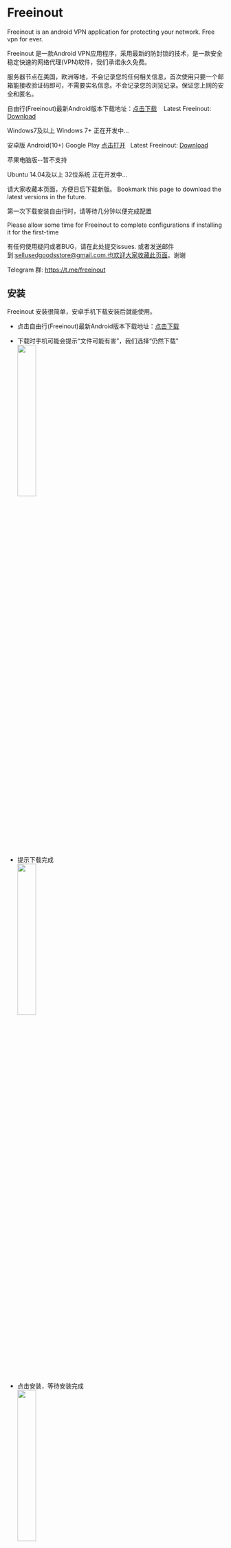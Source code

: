 # Freeinout
Freeinout is an android VPN application for protecting your network.
Free vpn for ever.

Freeinout 是一款Android VPN应用程序，采用最新的防封锁的技术，是一款安全稳定快速的网络代理(VPN)软件，我们承诺永久免费。

服务器节点在美国，欧洲等地，不会记录您的任何相关信息，首次使用只要一个邮箱能接收验证码即可，不需要实名信息。不会记录您的浏览记录。保证您上网的安全和匿名。



自由行(Freeinout)最新Android版本下载地址：<a href="https://github.com/caddier/freeinout/releases/download/v1.0.13/freeinout-v1.0.13.apk">点击下载</a> &nbsp;&nbsp; Latest Freeinout: <a href="https://github.com/caddier/freeinout/releases/download/v1.0.13/freeinout-v1.0.13.apk">Download</a>


Windows7及以上 Windows 7+ 正在开发中...

安卓版 Android(10+)  Google Play <a href="https://play.google.com/store/apps/details?id=com.freeinout.android.vpn">点击打开</a> &nbsp;&nbsp;Latest Freeinout: <a href="https://play.google.com/store/apps/details?id=com.freeinout.android.vpn">Download</a> 

苹果电脑版--暂不支持

Ubuntu 14.04及以上 32位系统 正在开发中...

请大家收藏本页面，方便日后下载新版。 Bookmark this page to download the latest versions in the future.


第一次下载安装自由行时，请等待几分钟以便完成配置

Please allow some time for Freeinout to complete configurations if installing it for the first-time


有任何使用疑问或者BUG，请在此处提交issues. 或者发送邮件到:sellusedgoodsstore@gmail.com.也欢迎大家收藏此页面。谢谢

Telegram 群: https://t.me/freeinout

## 安装
<p>
Freeinout 安装很简单，安卓手机下载安装后就能使用。 <br>

- 点击自由行(Freeinout)最新Android版本下载地址：<a href="https://github.com/caddier/freeinout/releases/download/v1.0.13/freeinout-v1.0.13.apk">点击下载</a><br>

- 下载时手机可能会提示“文件可能有害”，我们选择“仍然下载”  <br>
<img src="https://user-images.githubusercontent.com/45213050/173993688-28c68c45-6625-46d6-9414-96c80fbf9534.png" width="30%" height="30%" align="middle"  ><br>  
  
- 提示下载完成<br>
<img src="https://user-images.githubusercontent.com/45213050/173999280-095435ba-731f-4bb5-a14e-48c3e1fa50ef.png" width="30%" height="30%" align="middle"  ><br><br> 


- 点击安装，等待安装完成<br>
<img src="https://user-images.githubusercontent.com/45213050/173997057-f4a990bf-8c92-4ef5-8cd6-00aebd750f48.png" width="30%" height="30%" align="middle"  ><br><br> 
<img src="https://user-images.githubusercontent.com/45213050/173997346-ee32d0a3-908e-4503-a757-166179326494.png" width="30%" height="30%" align="middle"  ><br><br>  
<img src="https://user-images.githubusercontent.com/45213050/173997673-5f65567d-f5a0-4fba-b30d-270a33568cfb.png" width="30%" height="30%" align="middle"  ><br><br> 

- 打开软件，使用邮箱注册<br>
<img src="https://user-images.githubusercontent.com/45213050/173999586-b1239d5c-2148-42a9-a9e3-74aa31443749.png" width="30%" height="30%" align="middle"  > <br> 
  
- 完成注册获得免费体验时长<br>
<img src="https://user-images.githubusercontent.com/45213050/173998052-dfa8d3c0-fa1a-4581-a7ff-7d10f436cf67.png" width="30%" height="30%" align="middle"  ><br> 

- 点击“确定”开始体验吧<br>
<img src="https://user-images.githubusercontent.com/45213050/173998343-02a308df-79d0-4aab-8b2d-08a5a00ef8e1.png" width="30%" height="30%" align="middle"  ><br> 

- 若想要更多免费时长，右上角“点击获取免费流量”，Let's go!<br>
<img src="https://user-images.githubusercontent.com/45213050/173998558-cb412925-c795-4710-8175-3cc8ee2108d5.png" width="30%" height="30%" align="middle"  ><br><br>
  
</p>



## FAQ   
- 1.如何获取免费使用时间？
  <br>点击登录后的界面的右上角的黄色按钮，然后会弹出广告。每查看一个广告，会给与您5分钟的免费时间。

- 2.当点击连接按钮没有反应怎么办？
  <br>请您稍等一会，因为我们控制了点击按钮的频率，每5秒钟才能点击连接按钮一次。因为通常您不需要如此频繁的点击这个按钮。 如果还是没有反应，请杀掉程序重新运行程序，就可以解决您所遇到的问题。 
 
- 3.这种免费的VPN会不会有安全隐患？
  <br>我们的VPN，不会收集您的个人信息，只需要一个收到验证码的邮箱即可，所以我们不关心您是谁。我们的盈利模式是靠您看广告。我们从中获取极为少量的广告费，欢迎大家支持。
  
- 4.如果连接不上了怎么办？
  <br>任何VPN 都有可能被墙的风险，如果连接不上，请给我们的客服邮箱(sellusedgoodsstore@gmail.com)发送邮件，我们会尽快给您处理。因为我们的服务器节点在世界各地，连接不上只会是暂时的。后续我们会部署更多的节点以及优化我们的技术来最大程度的抵御这种风险。

- 5.如何查看版本更新？
  <br> 在APP里面点击左上角的三层汉堡图标，然后会弹出一个菜单，点击“公告”就可以查看最新的更新信息，注意，每次点击连接后，本地的公告内容才会更新，记得点击连接哦!!!
  
- 6.为何要注意程序更新？
  <br>因为墙的策略在随时变化，因此我们的程序也需要随时变化。请记住一定要及时更新到最新版本。
  
- 7.安装新版本失败？
  <br>这个通常发生在通过网页下载的方式安装可能会出现这个问题，请将老版本先卸载，然后安装新版本可以解决此问题。
  
## 相关知识文章链接
<a href="https://github.com/caddier/vpn_knowledge">点击查看</a>

